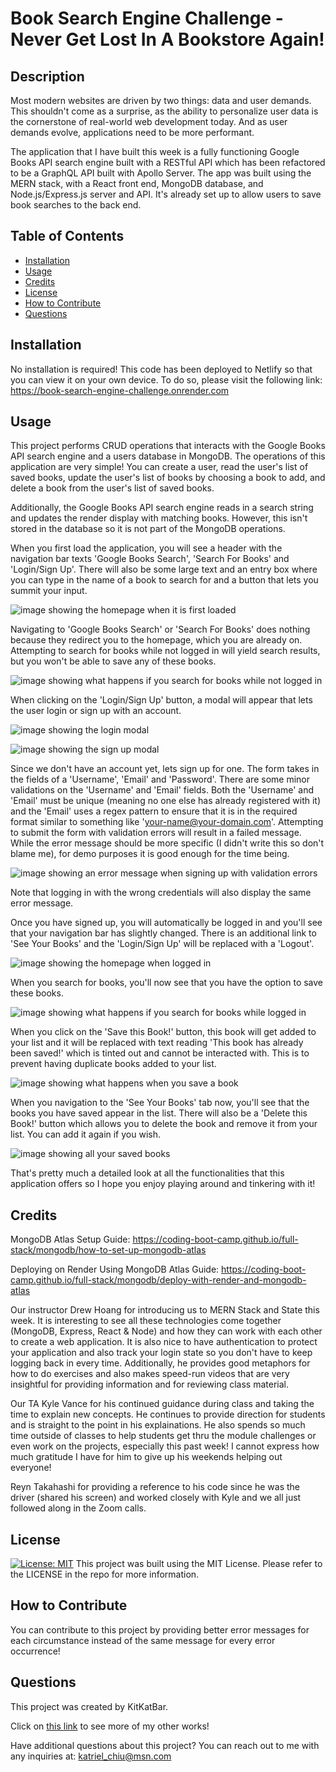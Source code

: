 # Book Search Engine Challenge - Never Get Lost In A Bookstore Again!
  
## Description

Most modern websites are driven by two things: data and user demands. This shouldn't come as a surprise, as the ability to personalize user data is the cornerstone of real-world web development today. And as user demands evolve, applications need to be more performant.

The application that I have built this week is a fully functioning Google Books API search engine built with a RESTful API which has been refactored to be a GraphQL API built with Apollo Server.  The app was built using the MERN stack, with a React front end, MongoDB database, and Node.js/Express.js server and API. It's already set up to allow users to save book searches to the back end.
        
## Table of Contents

- [Installation](#installation)
- [Usage](#usage)
- [Credits](#credits)
- [License](#license)
- [How to Contribute](#how-to-contribute)
- [Questions](#questions)


## Installation

No installation is required! This code has been deployed to Netlify so that you can view it on your own device. To do so, please visit the following link: https://book-search-engine-challenge.onrender.com

## Usage

This project performs CRUD operations that interacts with the Google Books API search engine and a users database in MongoDB. The operations of this application are very simple!  You can create a user, read the user's list of saved books, update the user's list of books by choosing a book to add, and delete a book from the user's list of saved books.

Additionally, the Google Books API search engine reads in a search string and updates the render display with matching books.  However, this isn't stored in the database so it is not part of the MongoDB operations.

When you first load the application, you will see a header with the navigation bar texts 'Google Books Search', 'Search For Books' and 'Login/Sign Up'.  There will also be some large text and an entry box where you can type in the name of a book to search for and a button that lets you summit your input.

![image showing the homepage when it is first loaded](https://github.com/KitKatBar/book-search-engine-challenge/blob/main/images/homepage-initial.png?raw=true)

Navigating to 'Google Books Search' or 'Search For Books' does nothing because they redirect you to the homepage, which you are already on.  Attempting to search for books while not logged in will yield search results, but you won't be able to save any of these books.

![image showing what happens if you search for books while not logged in](https://github.com/KitKatBar/book-search-engine-challenge/blob/main/images/search-books-not-logged-in.png?raw=true)

When clicking on the 'Login/Sign Up' button, a modal will appear that lets the user login or sign up with an account.

![image showing the login modal](https://github.com/KitKatBar/book-search-engine-challenge/blob/main/images/login-modal.png?raw=true)

![image showing the sign up modal](https://github.com/KitKatBar/book-search-engine-challenge/blob/main/images/sign-up-modal.png?raw=true)

Since we don't have an account yet, lets sign up for one.  The form takes in the fields of a 'Username', 'Email' and 'Password'.  There are some minor validations on the 'Username' and 'Email' fields.  Both the 'Username' and 'Email' must be unique (meaning no one else has already registered with it) and the 'Email' uses a regex pattern to ensure that it is in the required format similar to something like 'your-name@your-domain.com'.  Attempting to submit the form with validation errors will result in a failed message.  While the error message should be more specific (I didn't write this so don't blame me), for demo purposes it is good enough for the time being.

![image showing an error message when signing up with validation errors](https://github.com/KitKatBar/book-search-engine-challenge/blob/main/images/sign-up-error.png?raw=true)

Note that logging in with the wrong credentials will also display the same error message.

Once you have signed up, you will automatically be logged in and you'll see that your navigation bar has slightly changed.  There is an additional link to 'See Your Books' and the 'Login/Sign Up' will be replaced with a 'Logout'.

![image showing the homepage when logged in](https://github.com/KitKatBar/book-search-engine-challenge/blob/main/images/homepage-logged-in.png?raw=true)

When you search for books, you'll now see that you have the option to save these books.

![image showing what happens if you search for books while logged in](https://github.com/KitKatBar/book-search-engine-challenge/blob/main/images/search-books-logged-in.png?raw=true)

When you click on the 'Save this Book!' button, this book will get added to your list and it will be replaced with text reading 'This book has already been saved!' which is tinted out and cannot be interacted with.  This is to prevent having duplicate books added to your list.

![image showing what happens when you save a book](https://github.com/KitKatBar/book-search-engine-challenge/blob/main/images/search-books-saved.png?raw=true)

When you navigation to the 'See Your Books' tab now, you'll see that the books you have saved appear in the list.  There will also be a 'Delete this Book!' button which allows you to delete the book and remove it from your list.  You can add it again if you wish.

![image showing all your saved books](https://github.com/KitKatBar/book-search-engine-challenge/blob/main/images/saved-books.png?raw=true)

That's pretty much a detailed look at all the functionalities that this application offers so I hope you enjoy playing around and tinkering with it!

## Credits

MongoDB Atlas Setup Guide: https://coding-boot-camp.github.io/full-stack/mongodb/how-to-set-up-mongodb-atlas

Deploying on Render Using MongoDB Atlas Guide: https://coding-boot-camp.github.io/full-stack/mongodb/deploy-with-render-and-mongodb-atlas

Our instructor Drew Hoang for introducing us to MERN Stack and State this week.  It is interesting to see all these technologies come together (MongoDB, Express, React & Node) and how they can work with each other to create a web application.  It is also nice to have authentication to protect your application and also track your login state so you don't have to keep logging back in every time.  Additionally, he provides good metaphors for how to do exercises and also makes speed-run videos that are very insightful for providing information and for reviewing class material.

Our TA Kyle Vance for his continued guidance during class and taking the time to explain new concepts. He continues to provide direction for students and is straight to the point in his explainations.  He also spends so much time outside of classes to help students get thru the module challenges or even work on the projects, especially this past week!  I cannot express how much gratitude I have for him to give up his weekends helping out everyone!

Reyn Takahashi for providing a reference to his code since he was the driver (shared his screen) and worked closely with Kyle and we all just followed along in the Zoom calls.

## License

[![License: MIT](https://img.shields.io/badge/License-MIT-yellow.svg)](https://opensource.org/licenses/MIT)
This project was built using the MIT License. Please refer to the LICENSE in the repo for more information.
          
## How to Contribute

You can contribute to this project by providing better error messages for each circumstance instead of the same message for every error occurrence!

## Questions

This project was created by KitKatBar.
    
Click on [this link](https://github.com/KitKatBar) to see more of my other works!

Have additional questions about this project?  You can reach out to me with any inquiries at: katriel_chiu@msn.com